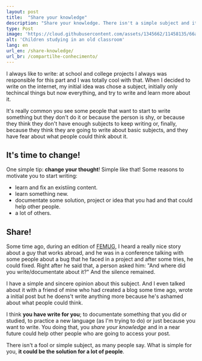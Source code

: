 ```yaml
---
layout: post
title:  "Share your knowledge"
description: "Share your knowledge. There isn't a simple subject and it could help a lot of people."
type: Post
image: 'https://cloud.githubusercontent.com/assets/1345662/11458135/66aaaade-96a1-11e5-9398-6f3e9a24f46c.jpg'
alt: 'Children studying in an old classroom'
lang: en
url_en: /share-knowledge/
url_br: /compartilhe-conhecimento/
---
```


I always like to write: at school and college projects I always was responsible for this part and I was totally cool with that. When I decided to write on the internet, my initial idea was chose a subject, initially only techincal things but now everything, and try to write and learn more about it.

It's really common you see some people that want to start to write something but they don't do it or because the person is shy, or because they think they don't have enough subjects to keep writing or, finally, because they think they are going to write about basic subjects, and they have fear about what people could think about it.

## It's time to change!

One simple tip: **change your thought**! Simple like that! Some reasons to motivate you to start writing:

* learn and fix an existiing content.
* learn something new.
* documentate some solution, project or idea that you had and that could help other people.
* a lot of others.

## Share!

Some time ago, during an edition of [FEMUG](https://sp.femug.com/), I heard a really nice story about a guy that works abroad, and he was in a conference talking with some people about a bug that he faced in a project and after some tries, he could fixed. Right after he said that, a person asked him: "And where did you write/documentate about it?" And the silence remained.

I have a simple and sincere opinion about this subject. And I even talked about it with a friend of mine who had created a blog some time ago, wrote a initial post but he doens't write anything more because he's ashamed about what people could think.

I think **you have write for you**; to documentate something that you did or studied, to practice a new language (as I'm trying to do) or just because you want to write. You doing that, you *share your knowledge* and in a near future could help other people who are going to access your post.

There isn't a fool or simple subject, as many people say. What is simple for you, **it could be the solution for a lot of people**.
